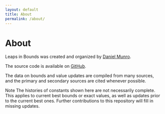 ```yaml
---
layout: default
title: About
permalink: /about/
---
```


# About

Leaps in Bounds was created and organized by [Daniel Munro](https://danmun.ro).

The source code is available on [GitHub](https://github.com/daniel-munro/leaps-in-bounds).

The data on bounds and value updates are compiled from many sources, and the primary and secondary sources are cited whenever possible.

<span class="badge text-bg-warning">Note</span> The histories of constants shown here are not necessarily complete. This applies to current best bounds or exact values, as well as updates prior to the current best ones. Further contributions to this repository will fill in missing updates.
